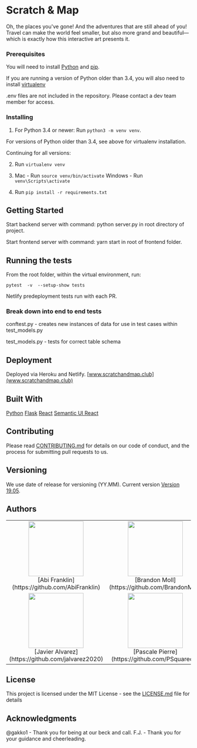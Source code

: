 # Scratch & Map

Oh, the places you've gone! And the adventures that are still ahead of you! Travel can make the world feel smaller, but also more grand and beautiful—which is exactly how this interactive art presents it.

### Prerequisites

You will need to install [Python](wwww.python.org) and [pip](https://pip.pypa.io/en/stable/installing/).

If you are running a version of Python older than 3.4, you will also need to install [virtualenv](https://virtualenv.pypa.io/en/latest/installation/)

.env files are not included in the repository. Please contact a dev team member for access.

### Installing

1. For Python 3.4 or newer:
   Run ```python3 -m venv venv```.

For versions of Python older than 3.4, see above for virtualenv installation.

Continuing for all versions:

2. Run ```virtualenv venv```

3. Mac - Run ```source venv/bin/activate```
   Windows - Run ```venv\Scripts\activate```

4. Run ```pip install -r requirements.txt```


## Getting Started

Start backend server with command: python server.py in root directory of project.

Start frontend server with command: yarn start in root of frontend folder.

## Running the tests

From the root folder, within the virtual environment, run:
```
pytest  -v  --setup-show tests
```

Netlify predeployment tests run with each PR.

### Break down into end to end tests

conftest.py - creates new instances of data for use in test cases within test_models.py

test_models.py - tests for correct table schema

<!-- ### And coding style tests

Explain what these tests test and why

```
Give an example
``` -->

## Deployment

Deployed via Heroku and Netlify. [www.scratchandmap.club](www.scratchandmap.club)

## Built With

[Python](www.python.org)
[Flask](http://flask.pocoo.org/)
[React](www.reactjs.org)
[Semantic UI React](https://react.semantic-ui.com/)

## Contributing

Please read [CONTRIBUTING.md](https://gist.github.com/PurpleBooth/b24679402957c63ec426) for details on our code of conduct, and the process for submitting pull requests to us.

## Versioning

We use date of release for versioning (YY.MM). Current version [Version 19.05](https://github.com/Lambda-School-Labs/labspt2-scratch-and-map). 

## Authors
<table style="border-collapse: collapse;"><tr style="border: none;"><td style="border: none;">
<center><img src="https://github.com/Lambda-School-Labs/labspt2-scratch-and-map/blob/master/scratch-and-map-front-end/src/img/abi.png?raw=true" width="150"/><br> [Abi Franklin](https://github.com/AbiFranklin)</center>
</td><td style="border: none;">
<center><img src="https://github.com/Lambda-School-Labs/labspt2-scratch-and-map/blob/master/scratch-and-map-front-end/src/img/brandon.png?raw=true" width="150"/><br> [Brandon Moll](https://github.com/BrandonMoll)</center>
</td><td style="border: none;">
<center><img src="https://github.com/Lambda-School-Labs/labspt2-scratch-and-map/blob/master/scratch-and-map-front-end/src/img/courtney.png?raw=true" width="150"/><br> [Courtney Buratto](https://github.com/cocoitali)</center>
</td></tr><tr style="border: none;"><td style="border: none;">
<center><img src="https://github.com/Lambda-School-Labs/labspt2-scratch-and-map/blob/master/scratch-and-map-front-end/src/img/javier.png?raw=true" width="150"/><br>  [Javier Alvarez](https://github.com/jalvarez2020)</center>
</td><td style="border: none;">
<center><img src="https://github.com/Lambda-School-Labs/labspt2-scratch-and-map/blob/master/scratch-and-map-front-end/src/img/pascale.png?raw=true" width="150"/> <br> [Pascale Pierre](https://github.com/PSquared0)</center>
</td><td style="border: none;">
<center><img src="https://github.com/Lambda-School-Labs/labspt2-scratch-and-map/blob/master/scratch-and-map-front-end/src/img/ryan.png?raw=true" width="150"/> <br>[Ryan Matthews](https://github.com/ryntak94)</center></td></tr></table>

## License

This project is licensed under the MIT License - see the [LICENSE.md](LICENSE.md) file for details

## Acknowledgments

@gakko1 - Thank you for being at our beck and call.
F.J. - Thank you for your guidance and cheerleading.
